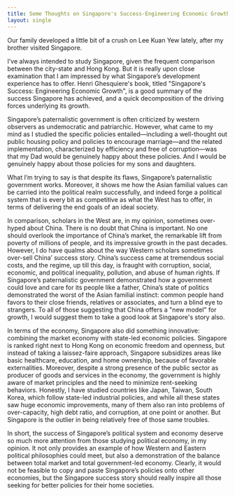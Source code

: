 ```yaml
---
title: Some Thoughts on Singapore's Success-Engineering Economic Growth
layout: single
---
```

Our family developed a little bit of a crush on Lee Kuan Yew lately, after my brother visited Singapore.

I’ve always intended to study Singapore, given the frequent comparison between the city-state and Hong Kong. But it is really upon close examination that I am impressed by what Singapore’s development experience has to offer. Henri Ghesquiere's book, titled "Singapore's Success: Engineering Economic Growth", is a good summary of the success Singapore has achieved, and a quick decomposition of the driving forces underlying its growth. 

Singapore’s paternalistic government is often criticized by western observers as undemocratic and patriarchic. However, what came to my mind as I studied the specific policies entailed—including a well-thought out public housing policy and policies to encourage marriage—and the related implementation, characterized by efficiency and free of corruption—was that my Dad would be genuinely happy about these policies. And I would be genuinely happy about those policies for my sons and daughters.

What I’m trying to say is that despite its flaws, Singapore’s paternalistic government works. Moreover, it shows me how the Asian familial values can be carried into the political realm successfully, and indeed forge a political system that is every bit as competitive as what the West has to offer, in terms of delivering the end goals of an ideal society.

In comparison, scholars in the West are, in my opinion, sometimes over-hyped about China. There is no doubt that China is important. No one should overlook the importance of China’s market, the remarkable lift from poverty of millions of people, and its impressive growth in the past decades. However, I do have qualms about the way Western scholars sometimes over-sell China’ success story. China’s success came at tremendous social costs, and the regime, up till this day, is fraught with corruption, social, economic, and political inequality, pollution, and abuse of human rights. If Singapore’s paternalistic government demonstrated how a government could love and care for its people like a father, China’s state of politics demonstrated the worst of the Asian familial instinct: common people hand favors to their close friends, relatives or associates, and turn a blind eye to strangers. To all of those suggesting that China offers a "new model" for growth, I would suggest them to take a good look at Singapore's story also.

In terms of the economy, Singapore also did something innovative: combining the market economy with state-led economic policies. Singapore is ranked right next to Hong Kong on economic freedom and openness, but instead of taking a laissez-faire approach, Singapore subsidizes areas like basic healthcare, education, and home ownership, because of favorable externalities. Moreover, despite a strong presence of the public sector as producer of goods and services in the economy, the government is highly aware of market principles and the need to minimize rent-seeking behaviors. Honestly, I have studied countries like Japan, Taiwan, South Korea, which follow state-led industrial policies, and while all these states saw huge economic improvements, many of them also ran into problems of over-capacity, high debt ratio, and corruption, at one point or another. But Singapore is the outlier in being relatively free of those same troubles.

In short, the success of Singapore’s political system and economy deserve so much more attention from those studying political economy, in my opinion. It not only provides an example of how Western and Eastern political philosophies could meet, but also a demonstration of the balance between total market and total government-led economy. Clearly, it would not be feasible to copy and paste Singapore’s policies onto other economies, but the Singapore success story should really inspire all those seeking for better policies for their home societies.
